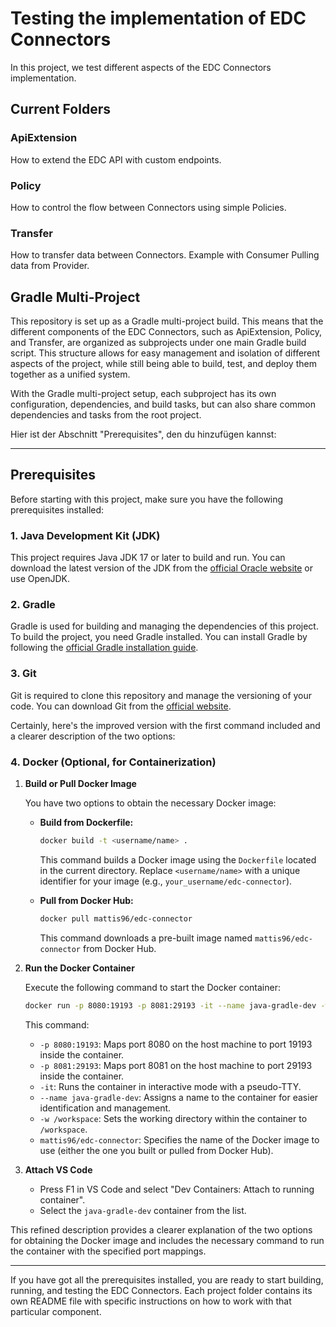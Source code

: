 # Testing the implementation of EDC Connectors

In this project, we test different aspects of the EDC Connectors implementation.

## Current Folders

### ApiExtension

How to extend the EDC API with custom endpoints.

### Policy

How to control the flow between Connectors using  simple Policies.

### Transfer

How to transfer data between Connectors. Example with Consumer Pulling data from Provider.

## Gradle Multi-Project

This repository is set up as a Gradle multi-project build. This means that the different components of the EDC Connectors, such as ApiExtension, Policy, and Transfer, are organized as subprojects under one main Gradle build script. This structure allows for easy management and isolation of different aspects of the project, while still being able to build, test, and deploy them together as a unified system.

With the Gradle multi-project setup, each subproject has its own configuration, dependencies, and build tasks, but can also share common dependencies and tasks from the root project.

Hier ist der Abschnitt "Prerequisites", den du hinzufügen kannst:

---

## Prerequisites

Before starting with this project, make sure you have the following prerequisites installed:

### 1. **Java Development Kit (JDK)**

This project requires Java JDK 17 or later to build and run. You can download the latest version of the JDK from the [official Oracle website](https://www.oracle.com/java/technologies/javase-jdk17-downloads.html) or use OpenJDK.

### 2. **Gradle**

Gradle is used for building and managing the dependencies of this project. To build the project, you need Gradle installed. You can install Gradle by following the [official Gradle installation guide](https://gradle.org/install/).

### 3. **Git**

Git is required to clone this repository and manage the versioning of your code. You can download Git from the [official website](https://git-scm.com/).

Certainly, here's the improved version with the first command included and a clearer description of the two options:

### 4. **Docker (Optional, for Containerization)**

1. **Build or Pull Docker Image**

   You have two options to obtain the necessary Docker image:

   * **Build from Dockerfile:**
      ```bash
      docker build -t <username/name> . 
      ```
      This command builds a Docker image using the `Dockerfile` located in the current directory. Replace `<username/name>` with a unique identifier for your image (e.g., `your_username/edc-connector`).

   * **Pull from Docker Hub:**
      ```bash
      docker pull mattis96/edc-connector
      ```
      This command downloads a pre-built image named `mattis96/edc-connector` from Docker Hub.

2. **Run the Docker Container**

   Execute the following command to start the Docker container:

   ```bash
   docker run -p 8080:19193 -p 8081:29193 -it --name java-gradle-dev -w /workspace mattis96/edc-connector
   ```

   This command:
      * `-p 8080:19193`: Maps port 8080 on the host machine to port 19193 inside the container.
      * `-p 8081:29193`: Maps port 8081 on the host machine to port 29193 inside the container.
      * `-it`: Runs the container in interactive mode with a pseudo-TTY.
      * `--name java-gradle-dev`: Assigns a name to the container for easier identification and management.
      * `-w /workspace`: Sets the working directory within the container to `/workspace`.
      * `mattis96/edc-connector`: Specifies the name of the Docker image to use (either the one you built or pulled from Docker Hub).

3. **Attach VS Code**

   * Press F1 in VS Code and select "Dev Containers: Attach to running container".
   * Select the `java-gradle-dev` container from the list.

This refined description provides a clearer explanation of the two options for obtaining the Docker image and includes the necessary command to run the container with the specified port mappings.

---

If you have got all the prerequisites installed, you are ready to start building, running, and testing the EDC Connectors. Each project folder contains its own README file with specific instructions on how to work with that particular component.
